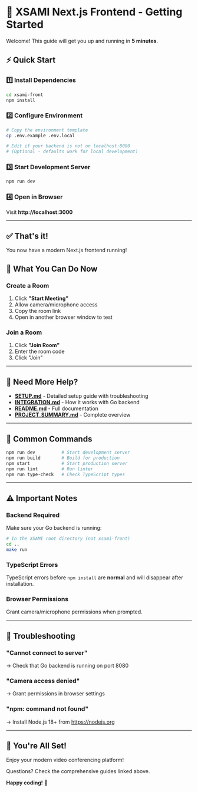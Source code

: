 # 🚀 XSAMI Next.js Frontend - Getting Started

Welcome! This guide will get you up and running in **5 minutes**.

## ⚡ Quick Start

### 1️⃣ Install Dependencies

```bash
cd xsami-front
npm install
```

### 2️⃣ Configure Environment

```bash
# Copy the environment template
cp .env.example .env.local

# Edit if your backend is not on localhost:8080
# (Optional - defaults work for local development)
```

### 3️⃣ Start Development Server

```bash
npm run dev
```

### 4️⃣ Open in Browser

Visit **http://localhost:3000**

---

## ✅ That's it!

You now have a modern Next.js frontend running!

## 🎯 What You Can Do Now

### Create a Room
1. Click **"Start Meeting"**
2. Allow camera/microphone access
3. Copy the room link
4. Open in another browser window to test

### Join a Room
1. Click **"Join Room"**
2. Enter the room code
3. Click "Join"

---

## 📖 Need More Help?

- **[SETUP.md](./SETUP.md)** - Detailed setup guide with troubleshooting
- **[INTEGRATION.md](./INTEGRATION.md)** - How it works with Go backend
- **[README.md](./README.md)** - Full documentation
- **[PROJECT_SUMMARY.md](./PROJECT_SUMMARY.md)** - Complete overview

---

## 🔧 Common Commands

```bash
npm run dev          # Start development server
npm run build        # Build for production
npm start            # Start production server
npm run lint         # Run linter
npm run type-check   # Check TypeScript types
```

---

## ⚠️ Important Notes

### Backend Required
Make sure your Go backend is running:
```bash
# In the XSAMI root directory (not xsami-front)
cd ..
make run
```

### TypeScript Errors
TypeScript errors before `npm install` are **normal** and will disappear after installation.

### Browser Permissions
Grant camera/microphone permissions when prompted.

---

## 🐛 Troubleshooting

### "Cannot connect to server"
→ Check that Go backend is running on port 8080

### "Camera access denied"
→ Grant permissions in browser settings

### "npm: command not found"
→ Install Node.js 18+ from https://nodejs.org

---

## 🎉 You're All Set!

Enjoy your modern video conferencing platform!

Questions? Check the comprehensive guides linked above.

**Happy coding! 🚀**
